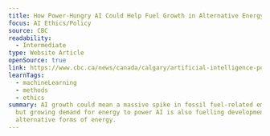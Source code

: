```yaml
---
title: How Power-Hungry AI Could Help Fuel Growth in Alternative Energy
focus: AI Ethics/Policy
source: CBC
readability:
  - Intermediate
type: Website Article
openSource: true
link: https://www.cbc.ca/news/canada/calgary/artificial-intelligence-power-alternative-energy-1.7343074
learnTags:
  - machineLearning
  - methods
  - ethics
summary: AI growth could mean a massive spike in fossil fuel-related emissions
  but growing demand for energy to power AI is also fuelling development of
  alternative forms of energy.
---
```

